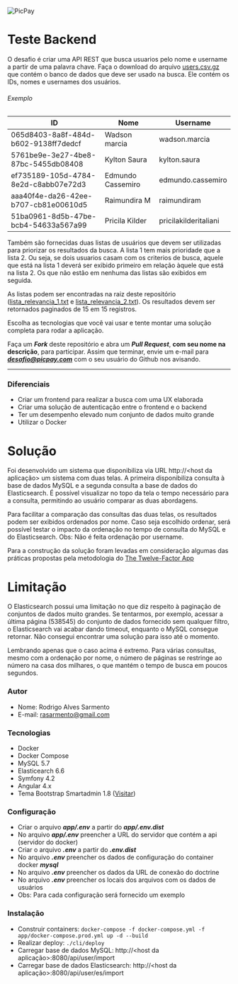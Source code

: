 ![PicPay](https://user-images.githubusercontent.com/1765696/26998603-711fcf30-4d5c-11e7-9281-0d9eb20337ad.png)

# Teste Backend

O desafio é criar uma API REST que busca usuarios pelo nome e username a partir de uma palavra chave. Faça o download do arquivo [users.csv.gz](https://s3.amazonaws.com/careers-picpay/users.csv.gz) que contém o banco de dados que deve ser usado na busca. Ele contém os IDs, nomes e usernames dos usuários.

###### Exemplo
| ID                                   | Nome              | Username             |
|--------------------------------------|-------------------|----------------------|
| 065d8403-8a8f-484d-b602-9138ff7dedcf | Wadson marcia     | wadson.marcia        |
| 5761be9e-3e27-4be8-87bc-5455db08408  | Kylton Saura      | kylton.saura         |
| ef735189-105d-4784-8e2d-c8abb07e72d3 | Edmundo Cassemiro | edmundo.cassemiro    |
| aaa40f4e-da26-42ee-b707-cb81e00610d5 | Raimundira M      | raimundiram          |
| 51ba0961-8d5b-47be-bcb4-54633a567a99 | Pricila Kilder    | pricilakilderitaliani|



Também são fornecidas duas listas de usuários que devem ser utilizadas para priorizar os resultados da busca. A lista 1 tem mais prioridade que a lista 2. Ou seja, se dois usuarios casam com os criterios de busca, aquele que está na lista 1 deverá ser exibido primeiro em relação àquele que está na lista 2. Os que não estão em nenhuma das listas são exibidos em seguida.

As listas podem ser encontradas na raiz deste repositório ([lista_relevancia_1.txt](lista_relevancia_1.txt) e [lista_relevancia_2.txt](lista_relevancia_2.txt)).
Os resultados devem ser retornados paginados de 15 em 15 registros.

Escolha as tecnologias que você vai usar e tente montar uma solução completa para rodar a aplicação.

Faça um ***Fork*** deste repositório e abra um ***Pull Request***, **com seu nome na descrição**, para participar. Assim que terminar, envie um e-mail para ***desafio@picpay.com*** com o seu usuário do Github nos avisando.

-----

### Diferenciais

- Criar um frontend para realizar a busca com uma UX elaborada
- Criar uma solução de autenticação entre o frontend e o backend
- Ter um desempenho elevado num conjunto de dados muito grande
- Utilizar o Docker

# Solução

Foi desenvolvido um sistema que disponibiliza via URL http://<host da aplicação> um sistema com duas telas. A primeira disponibiliza consulta à base de dados MySQL e a segunda consulta a base de dados do Elasticsearch. É possível visualizar no topo da tela o tempo necessário para a consulta, permitindo ao usuário comparar as duas abordagens.

Para facilitar a comparação das consultas das duas telas, os resultados podem ser exibidos ordenados por nome. Caso seja escolhido ordenar, será possível testar o impacto da ordenação no tempo de consulta do MySQL e do Elasticsearch. Obs: Não é feita ordenação por username.

Para a construção da solução foram levadas em consideração algumas das práticas propostas pela metodologia do [The Twelve-Factor App](https://12factor.net/config)

# Limitação

O Elasticsearch possui uma limitação no que diz respeito à paginação de conjuntos de dados muito grandes. Se tentarmos, por exemplo, acessar a última página (538545) do conjunto de dados fornecido sem qualquer filtro, o Elasticsearch vai acabar dando timeout, enquanto o MySQL consegue retornar. Não consegui encontrar uma solução para isso até o momento.

Lembrando apenas que o caso acima é extremo. Para várias consultas, mesmo com a ordenação por nome, o número de páginas se restringe ao número na casa dos milhares, o que mantém o tempo de busca em poucos segundos.  

### Autor
- Nome: Rodrigo Alves Sarmento
- E-mail: rasarmento@gmail.com

### Tecnologias
- Docker
- Docker Compose
- MySQL 5.7
- Elasticearch 6.6
- Symfony 4.2
- Angular 4.x
- Tema Bootstrap Smartadmin 1.8 ([Visitar](https://wrapbootstrap.com/theme/smartadmin-responsive-webapp-WB0573SK0))

### Configuração
- Criar o arquivo ***app/.env*** a partir do ***app/.env.dist***
- No arquivo ***app/.env*** preencher a URL do servidor que contém a api (servidor do docker)
- Criar o arquivo ***.env*** a partir do ***.env.dist***
- No arquivo ***.env*** preencher os dados de configuração do container docker ***mysql***
- No arquivo ***.env*** preencher os dados da URL de conexão do doctrine
- No arquivo ***.env*** preencher os locais dos arquivos com os dados de usuários
- Obs: Para cada configuração será fornecido um exemplo

### Instalação
- Construir containers: ```docker-compose -f docker-compose.yml -f app/docker-compose.prod.yml up -d --build```
- Realizar deploy: ```./cli/deploy```
- Carregar base de dados MySQL: http://<host da aplicação>:8080/api/user/import
- Carregar base de dados Elasticsearch: http://<host da aplicação>:8080/api/user/es/import
